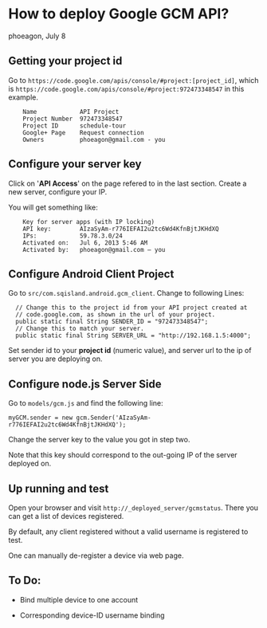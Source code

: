 How to deploy Google GCM API?
=========================================
phoeagon, July 8

## Getting your project id

Go to `https://code.google.com/apis/console/#project:[project_id]`,
which is `https://code.google.com/apis/console/#project:972473348547`
in this example.

        Name 	        API Project
        Project Number 	972473348547
        Project ID 	    schedule-tour
        Google+ Page 	Request connection
        Owners 	        phoeagon@gmail.com - you

## Configure your server key

Click on '**API Access**' on the page refered to in the last section.
Create a new server, configure your IP.

You will get something like:

        Key for server apps (with IP locking)
        API key:        AIzaSyAm-r776IEFAI2u2tc6Wd4KfnBjtJKHdXQ
        IPs: 	        59.78.3.0/24
        Activated on: 	Jul 6, 2013 5:46 AM
        Activated by: 	phoeagon@gmail.com – you 

## Configure Android Client Project

Go to `src/com.sqisland.android.gcm_client`. Change to following Lines:

      // Change this to the project id from your API project created at
      // code.google.com, as shown in the url of your project.
      public static final String SENDER_ID = "972473348547";
      // Change this to match your server.
      public static final String SERVER_URL = "http://192.168.1.5:4000";

Set sender id to your **project id** (numeric value), and
server url to the ip of server you are deploying on.

## Configure node.js Server Side

Go to `models/gcm.js` and find the following line:

    myGCM.sender = new gcm.Sender('AIzaSyAm-r776IEFAI2u2tc6Wd4KfnBjtJKHdXQ');

Change the server key to the value you got in step two.

Note that this key should correspond to the out-going IP of the server deployed on.

## Up running and test

Open your browser and visit `http://_deployed_server/gcmstatus`. There you can
get a list of devices registered.

By default, any client registered without a valid username is registered to test.

One can manually de-register a device via web page.

## To Do:

+ Bind multiple device to one account

+ Corresponding device-ID username binding 

